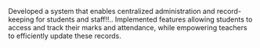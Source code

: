 Developed a system that enables centralized administration and record-keeping for students and staff!!..
Implemented features allowing students to access and track their marks and attendance, while empowering teachers to efficiently update these records.
